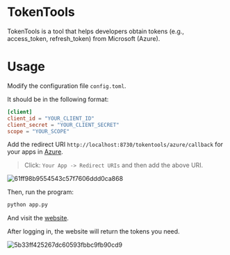 # TokenTools
TokenTools is a tool that helps developers obtain tokens (e.g., access_token, refresh_token) from Microsoft (Azure).

# Usage
Modify the configuration file `config.toml`. 

It should be in the following format:

```toml
[client]
client_id = "YOUR_CLIENT_ID"
client_secret = "YOUR_CLIENT_SECRET"
scope = "YOUR_SCOPE"
```

Add the redirect URI `http://localhost:8730/tokentools/azure/callback` for your apps in [Azure](https://portal.azure.com/#view/Microsoft_AAD_RegisteredApps/ApplicationsListBlade).
> Click: `Your App -> Redirect URIs` and then add the above URI.

![61ff98b9554543c57f7606ddd0ca868](https://github.com/user-attachments/assets/a23c2edb-8e4a-4f1e-b578-3100d0270bd3)

Then, run the program:
```bash
python app.py
```

And visit the [website](http://localhost:8730/tokentools/azure).

After logging in, the website will return the tokens you need.

![5b33ff425267dc60593fbbc9fb90cd9](https://github.com/user-attachments/assets/c5a8096e-81e2-47fd-af41-0f1d49da30d2)

